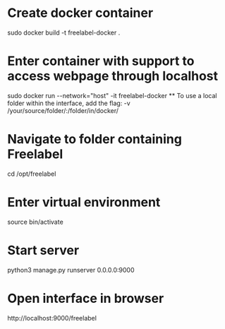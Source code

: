 # Create docker container
sudo docker build -t freelabel-docker .

# Enter container with support to access webpage through localhost
sudo docker run --network="host" -it freelabel-docker
** To use a local folder within the interface, add the flag: -v /your/source/folder/:/folder/in/docker/

# Navigate to folder containing Freelabel
cd /opt/freelabel

# Enter virtual environment
source bin/activate

# Start server
python3 manage.py runserver 0.0.0.0:9000

# Open interface in browser
http://localhost:9000/freelabel
